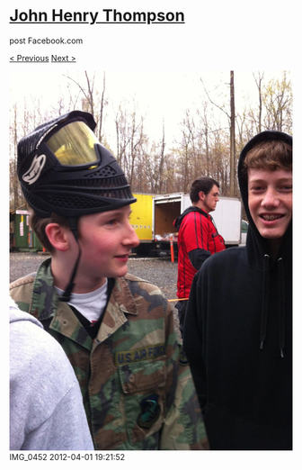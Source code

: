 # [John Henry Thompson](../README.md)
post Facebook.com

[< Previous](2012-04-01-12.md) [Next >](2012-04-01-14.md)

[![](../media/2012-04-01/Paintball-14th-B-day-IMG_0452.jpg)](../README.md)
IMG_0452
2012-04-01 19:21:52